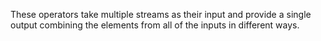 These operators take multiple streams as their input and provide a single output combining the elements from all of
the inputs in different ways.